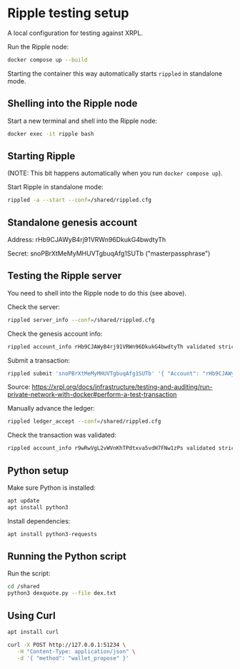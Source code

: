 # Ripple testing setup

A local configuration for testing against XRPL.

Run the Ripple node:

```bash
docker compose up --build
```

Starting the container this way automatically starts `rippled` in standalone mode.

## Shelling into the Ripple node

Start a new terminal and shell into the Ripple node:

```bash
docker exec -it ripple bash
```

## Starting Ripple

(NOTE: This bit happens automatically when you run `docker compose up`).

Start Ripple in standalone mode:

```bash
rippled -a --start --conf=/shared/rippled.cfg
```

## Standalone genesis account

Address: rHb9CJAWyB4rj91VRWn96DkukG4bwdtyTh

Secret: snoPBrXtMeMyMHUVTgbuqAfg1SUTb ("masterpassphrase")

## Testing the Ripple server

You need to shell into the Ripple node to do this (see above).

Check the server:

```bash
rippled server_info --conf=/shared/rippled.cfg
```

Check the genesis account info:

```bash
rippled account_info rHb9CJAWyB4rj91VRWn96DkukG4bwdtyTh validated strict --conf=/shared/rippled.cfg
```

Submit a transaction:

```bash
rippled submit 'snoPBrXtMeMyMHUVTgbuqAfg1SUTb' '{ "Account": "rHb9CJAWyB4rj91VRWn96DkukG4bwdtyTh", "Amount": "1000000000", "Destination": "r9wRwVgL2vWVnKhTPdtxva5vdH7FNw1zPs", "TransactionType": "Payment", "Fee": "10" }' --conf=/shared/rippled.cfg
```

Source: https://xrpl.org/docs/infrastructure/testing-and-auditing/run-private-network-with-docker#perform-a-test-transaction

Manually advance the ledger:

```bash
rippled ledger_accept --conf=/shared/rippled.cfg
```

Check the transaction was validated:

```bash
rippled account_info r9wRwVgL2vWVnKhTPdtxva5vdH7FNw1zPs validated strict --conf=/shared/rippled.cfg
```

## Python setup

Make sure Python is installed:

```bash
apt update
apt install python3
```

Install dependencies:

```bash
apt install python3-requests
```

## Running the Python script

Run the script:

```bash
cd /shared
python3 dexquote.py --file dex.txt
```

## Using Curl

```bash
apt install curl
```

```bash
curl -X POST http://127.0.0.1:51234 \
   -H "Content-Type: application/json" \
   -d '{ "method": "wallet_propose" }'
```